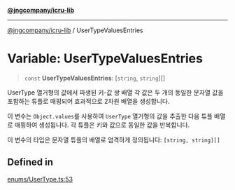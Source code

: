 [**@jngcompany/icru-lib**](../README.md)

***

[@jngcompany/icru-lib](../globals.md) / UserTypeValuesEntries

# Variable: UserTypeValuesEntries

> `const` **UserTypeValuesEntries**: [`string`, `string`][]

UserType 열거형의 값에서 파생된 키-값 쌍 배열
각 값은 두 개의 동일한 문자열 값을 포함하는 튜플로 매핑되어 효과적으로 2차원 배열을 생성합니다.

이 변수는 `Object.values`를 사용하여 `UserType` 열거형의 값을 추출한 다음
튜플 배열로 매핑하여 생성됩니다. 각 튜플은 키와 값으로 동일한 값을 반복합니다.

이 변수의 타입은 문자열 튜플의 배열로 엄격하게 정의됩니다:
`[string, string][]`

## Defined in

[enums/UserType.ts:53](https://github.com/jngcompany/icru-lib/blob/cee5a8006a4970de6269ef7414374f6c7339529e/src/enums/UserType.ts#L53)
